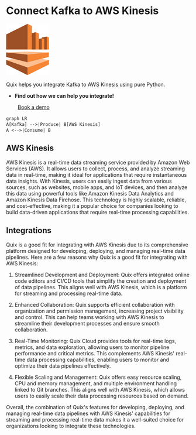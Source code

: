 # Connect Kafka to AWS Kinesis

![](./images/logo_1.jpg)

Quix helps you integrate Kafka to AWS Kinesis using pure Python.

<div class="grid cards blog-grid-card" markdown>

- __Find out how we can help you integrate!__

    <a class="md-button md-button--primary" href="https://share.hsforms.com/1iW0TmZzKQMChk0lxd_tGiw4yjw2?__hstc=175542013.2303933fbd746c0ac86d9ccbe9bc9100.1728383268831.1729603416735.1729620918855.31&__hssc=175542013.1.1729620918855&__hsfp=2132701734" target="_blank" style="margin:.5rem;">Book a demo</a>

</div>

```mermaid
graph LR
A[Kafka] -->|Produce| B[AWS Kinesis]
A <-->|Consume| B
```

## AWS Kinesis

AWS Kinesis is a real-time data streaming service provided by Amazon Web Services (AWS). It allows users to collect, process, and analyze streaming data in real-time, making it ideal for applications that require instantaneous data insights. With Kinesis, users can easily ingest data from various sources, such as websites, mobile apps, and IoT devices, and then analyze this data using powerful tools like Amazon Kinesis Data Analytics and Amazon Kinesis Data Firehose. This technology is highly scalable, reliable, and cost-effective, making it a popular choice for companies looking to build data-driven applications that require real-time processing capabilities.

## Integrations

Quix is a good fit for integrating with AWS Kinesis due to its comprehensive platform designed for developing, deploying, and managing real-time data pipelines. Here are a few reasons why Quix is a good fit for integrating with AWS Kinesis:

1. Streamlined Development and Deployment: Quix offers integrated online code editors and CI/CD tools that simplify the creation and deployment of data pipelines. This aligns well with AWS Kinesis, which is a platform for streaming and processing real-time data.

2. Enhanced Collaboration: Quix supports efficient collaboration with organization and permission management, increasing project visibility and control. This can help teams working with AWS Kinesis to streamline their development processes and ensure smooth collaboration.

3. Real-Time Monitoring: Quix Cloud provides tools for real-time logs, metrics, and data exploration, allowing users to monitor pipeline performance and critical metrics. This complements AWS Kinesis' real-time data processing capabilities, enabling users to monitor and optimize their data pipelines effectively.

4. Flexible Scaling and Management: Quix offers easy resource scaling, CPU and memory management, and multiple environment handling linked to Git branches. This aligns well with AWS Kinesis, which allows users to easily scale their data processing resources based on demand.

Overall, the combination of Quix's features for developing, deploying, and managing real-time data pipelines with AWS Kinesis' capabilities for streaming and processing real-time data makes it a well-suited choice for organizations looking to integrate these technologies.

